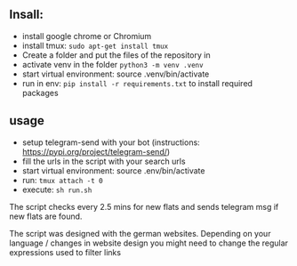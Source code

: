 ## Insall:
- install google chrome or Chromium
- install tmux: ```sudo apt-get install tmux```
- Create a folder and put the files of the repository in
- activate venv in the folder ```python3 -m venv .venv```
- start virtual environment: source .venv/bin/activate
- run in env: ``` pip install -r requirements.txt ``` to install required packages

## usage
 - setup telegram-send with your bot (instructions: https://pypi.org/project/telegram-send/)
 - fill the urls in the script with your search urls
 - start virtual environment: source .env/bin/activate
 - run: ``` tmux attach -t 0 ```
 - execute: ``` sh run.sh ```

The script checks every 2.5 mins for new flats and sends telegram msg if new flats are found.

The script was designed with the german websites. Depending on your language / changes in website design you might need to change the regular expressions used to filter links
